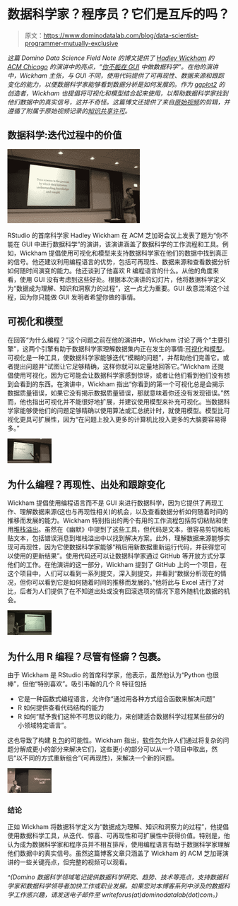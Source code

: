 # 数据科学家？程序员？它们是互斥的吗？

> 原文：<https://www.dominodatalab.com/blog/data-scientist-programmer-mutually-exclusive>

*这篇 Domino Data Science Field Note 的博文提供了 [Hadley Wickham](https://twitter.com/hadleywickham) 的 [ACM Chicago](http://www.chicagoacm.org/meeting-topics/2018-03-07-hadley-wickham---you-can-t-do-data-science-in-a-gui) 的演讲中的亮点，“[你不能在 GUI](https://www.youtube.com/watch?v=PURtmHwk_-0) 中做数据科学”。在他的演讲中，Wickham 主张，与 GUI 不同，使用代码提供了可再现性、数据来源和跟踪变化的能力，以便数据科学家能够看到数据分析是如何发展的。作为 [ggplot2](https://en.wikipedia.org/wiki/Ggplot2) 的创造者，Wickham 也提倡将可视化和模型结合起来使用，以帮助数据科学家找到他们数据中的真实信号，这并不奇怪。这篇博文还提供了来自[原始视频](https://www.youtube.com/watch?v=PURtmHwk_-0)的剪辑，并遵循了附属于原始视频记录的[知识共享许可](https://creativecommons.org/licenses/by-sa/4.0/)。*

## 数据科学:迭代过程中的价值

![Hadley Wickham presenting at ACM Chicago](img/fadaecb2ffec089300885dabf4ac9da9.png)

RStudio 的首席科学家 Hadley Wickham 在 ACM 芝加哥会议上发表了题为“你不能在 GUI 中进行数据科学”的演讲，该演讲涵盖了数据科学的工作流程和工具。例如，Wickham 提倡使用可视化和模型来支持数据科学家在他们的数据中找到真正的信号。他还建议利用编程语言的优势，包括可再现性、数据来源和查看数据分析如何随时间演变的能力。他还谈到了他喜欢 R 编程语言的什么。从他的角度来看，使用 GUI 没有考虑到这些好处。根据本次演讲的幻灯片，他将数据科学定义为“数据成为理解、知识和洞察力的过程”，这一点尤为重要。GUI 故意混淆这个过程，因为你只能做 GUI 发明者希望你做的事情。

## 可视化和模型

在回答“为什么编程？”这个问题之前在他的演讲中，Wickham 讨论了两个“主要引擎”，这两个引擎有助于数据科学家理解数据集内正在发生的事情:[可视化](http://r4ds.had.co.nz/data-visualisation.html)和[模型](http://r4ds.had.co.nz/model-intro.html)。可视化是一种工具，使数据科学家能够迭代“模糊的问题”，并帮助他们完善它。或者提出问题并“试图让它足够精确，这样你就可以定量地回答它。”Wickham 还提倡使用可视化，因为它可能会让数据科学家感到惊讶，或者让他们看到他们没有想到会看到的东西。在演讲中，Wickham 指出“你看到的第一个可视化总是会揭示数据质量错误，如果它没有揭示数据质量错误，那就意味着你还没有发现错误。”然而，他也指出可视化并不能很好地扩展，并建议使用模型来补充可视化。当数据科学家能够使他们的问题足够精确以使用算法或汇总统计时，就使用模型。模型比可视化更具可扩展性，因为“在问题上投入更多的计算机比投入更多的大脑要容易得多。”

![Visualizations and Models](img/9844a45efdfc84d87a57df3fa52e5ed5.png)

## 为什么编程？再现性、出处和跟踪变化

Wickham 提倡使用编程语言而不是 GUI 来进行数据科学，因为它提供了再现工作、理解数据来源(这也与再现性相关)的机会，以及查看数据分析如何随着时间的推移而发展的能力。Wickham 特别指出的两个有用的工作流程包括剪切粘贴和使用[堆栈溢出](https://stackoverflow.com/)。虽然在《幽默》中提到了这些工具，但代码是文本，很容易剪切和粘贴文本，包括错误消息到堆栈溢出中以找到解决方案。此外，理解数据来源能够实现可再现性，因为它使数据科学家能够“稍后用新数据重新运行代码，并获得您可以使用的更新结果”。使用代码还可以让数据科学家通过 GitHub 等开放方式分享他们的工作。在他演讲的这一部分，Wickham 提到了 GitHub 上的一个项目，在这个项目中，人们可以看到一系列提交，深入到提交，并看到“数据分析现在的情况，但你可以看到它是如何随着时间的推移而发展的。”他将此与 Excel 进行了对比，后者为人们提供了在不知道出处或没有回滚选项的情况下意外随机化数据的机会。

![Why Program? Reproducibility, Provenance, and Tracking Changes](img/2ba6871e159669bfa7cb0bd384cfe923.png)

## 为什么用 R 编程？尽管有怪癖？包裹。

由于 Wickham 是 RStudio 的首席科学家，他表示，虽然他认为“Python 也很棒”，但他“特别喜欢”。吸引韦翰的几个 R 特征包括

*   它是一种函数式编程语言，允许你“通过用各种方式组合函数来解决问题”
*   R 如何提供查看代码结构的能力
*   R 如何“赋予我们这种不可思议的能力，来创建适合数据科学过程某些部分的小领域特定语言”。

这也导致了构建 [R 包](http://web.mit.edu/insong/www/pdf/rpackage_instructions.pdf)的可能性。Wickham 指出，[软件包](https://www.tidyverse.org/packages/)允许人们通过将复杂的问题分解成更小的部分来解决它们，这些更小的部分可以从一个项目中取出，然后“以不同的方式重新组合”(可再现性)，来解决一个新的问题。

![Why Program in R?](img/6c514f9e4ddd77304d300426fbdcb9ef.png)

### 结论

正如 Wickham 将数据科学定义为“数据成为理解、知识和洞察力的过程”，他提倡使用数据科学工具，从迭代、惊喜、可再现性和可扩展性中获得价值。特别是，他认为成为数据科学家和程序员并不相互排斥，使用编程语言有助于数据科学家理解他们数据中的真实信号。虽然这篇博客文章只涵盖了 Wickham 的 ACM 芝加哥演讲的一些关键亮点，但完整的视频可以观看。

*^(Domino 数据科学领域笔记提供数据科学研究、趋势、技术等亮点，支持数据科学家和数据科学领导者加快工作或职业发展。如果您对本博客系列中涉及的数据科学工作感兴趣，请发送电子邮件至 writeforus(at)dominodatalab(dot)com。)*
